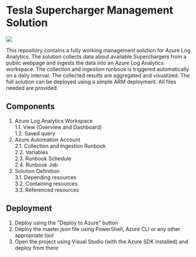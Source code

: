 # Tesla Supercharger Management Solution

<a href="https://portal.azure.com/#create/Microsoft.Template/uri/https%3A%2F%2Fraw.githubusercontent.com%2FMarcelZehner%2FTeslaSupercharger%2Fmaster%2FLogAnalyticsSolution-TeslaSupercharger%2Fmaster.json" target="_blank">
    <img src="http://azuredeploy.net/deploybutton.png"/>
</a>

This repository contains a fully working management solution for Azure Log Analytics. The solution collects data about available Superchargers from a public webpage and ingests the data into an Azure Log Analytics workspace. The collection and ingestion runbook is triggered automatically on a daily interval. The collected results are aggregated and visualized. The full solution can be deployed using a simple ARM deployment. All files needed are provided.

## Components
1. Azure Log Analytics Workspace<br>
  1.1. View (Overview and Dashboard)<br>
  1.2. Saved query<br>
2. Azure Automation Account<br>
  2.1. Collection and Ingestion Runbook<br>
  2.2. Variables<br>
  2.3. Runbook Schedule<br>
  2.4. Runbook Job<br>
3. Solution Definition<br>
  3.1. Depending resources<br>
  3.2. Containing resources<br>
  3.3. Referenced resources<br>

## Deployment
1. Deploy using the "Deploy to Azure" button
2. Deploy the master.json file using PowerShell, Azure CLI or any other appropriate tool
3. Open the project using Visual Studio (with the Azure SDK installed) and deploy from there 